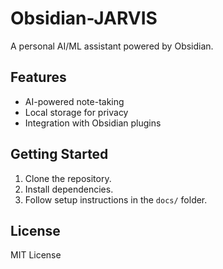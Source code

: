 # Obsidian-JARVIS

A personal AI/ML assistant powered by Obsidian.

## Features

- AI-powered note-taking
- Local storage for privacy
- Integration with Obsidian plugins

## Getting Started

1. Clone the repository.
2. Install dependencies.
3. Follow setup instructions in the `docs/` folder.

## License

MIT License
